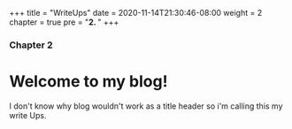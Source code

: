 +++
title = "WriteUps"
date = 2020-11-14T21:30:46-08:00
weight = 2
chapter = true
pre = "<b>2. </b>"
+++

### Chapter 2

# Welcome to my blog! 

I don't know why blog wouldn't work as a title header so i'm calling this my write Ups.